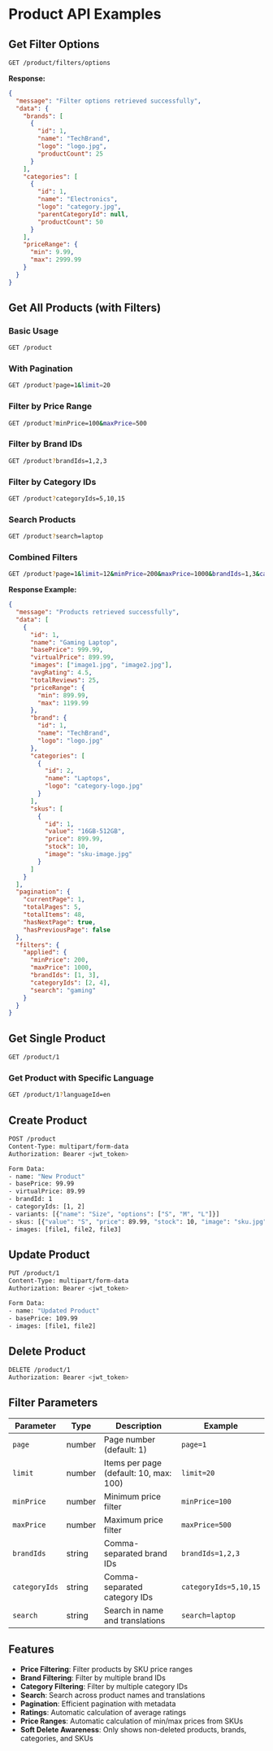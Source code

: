 # Product API Examples

## Get Filter Options
```bash
GET /product/filters/options
```

**Response:**
```json
{
  "message": "Filter options retrieved successfully",
  "data": {
    "brands": [
      {
        "id": 1,
        "name": "TechBrand",
        "logo": "logo.jpg",
        "productCount": 25
      }
    ],
    "categories": [
      {
        "id": 1,
        "name": "Electronics",
        "logo": "category.jpg",
        "parentCategoryId": null,
        "productCount": 50
      }
    ],
    "priceRange": {
      "min": 9.99,
      "max": 2999.99
    }
  }
}
```

## Get All Products (with Filters)

### Basic Usage
```bash
GET /product
```

### With Pagination
```bash
GET /product?page=1&limit=20
```

### Filter by Price Range
```bash
GET /product?minPrice=100&maxPrice=500
```

### Filter by Brand IDs
```bash
GET /product?brandIds=1,2,3
```

### Filter by Category IDs
```bash
GET /product?categoryIds=5,10,15
```

### Search Products
```bash
GET /product?search=laptop
```

### Combined Filters
```bash
GET /product?page=1&limit=12&minPrice=200&maxPrice=1000&brandIds=1,3&categoryIds=2,4&search=gaming
```

**Response Example:**
```json
{
  "message": "Products retrieved successfully",
  "data": [
    {
      "id": 1,
      "name": "Gaming Laptop",
      "basePrice": 999.99,
      "virtualPrice": 899.99,
      "images": ["image1.jpg", "image2.jpg"],
      "avgRating": 4.5,
      "totalReviews": 25,
      "priceRange": {
        "min": 899.99,
        "max": 1199.99
      },
      "brand": {
        "id": 1,
        "name": "TechBrand",
        "logo": "logo.jpg"
      },
      "categories": [
        {
          "id": 2,
          "name": "Laptops",
          "logo": "category-logo.jpg"
        }
      ],
      "skus": [
        {
          "id": 1,
          "value": "16GB-512GB",
          "price": 899.99,
          "stock": 10,
          "image": "sku-image.jpg"
        }
      ]
    }
  ],
  "pagination": {
    "currentPage": 1,
    "totalPages": 5,
    "totalItems": 48,
    "hasNextPage": true,
    "hasPreviousPage": false
  },
  "filters": {
    "applied": {
      "minPrice": 200,
      "maxPrice": 1000,
      "brandIds": [1, 3],
      "categoryIds": [2, 4],
      "search": "gaming"
    }
  }
}
```

## Get Single Product
```bash
GET /product/1
```

### Get Product with Specific Language
```bash
GET /product/1?languageId=en
```

## Create Product
```bash
POST /product
Content-Type: multipart/form-data
Authorization: Bearer <jwt_token>

Form Data:
- name: "New Product"
- basePrice: 99.99
- virtualPrice: 89.99
- brandId: 1
- categoryIds: [1, 2]
- variants: [{"name": "Size", "options": ["S", "M", "L"]}]
- skus: [{"value": "S", "price": 89.99, "stock": 10, "image": "sku.jpg"}]
- images: [file1, file2, file3]
```

## Update Product
```bash
PUT /product/1
Content-Type: multipart/form-data
Authorization: Bearer <jwt_token>

Form Data:
- name: "Updated Product"
- basePrice: 109.99
- images: [file1, file2]
```

## Delete Product
```bash
DELETE /product/1
Authorization: Bearer <jwt_token>
```

## Filter Parameters

| Parameter | Type | Description | Example |
|-----------|------|-------------|---------|
| `page` | number | Page number (default: 1) | `page=1` |
| `limit` | number | Items per page (default: 10, max: 100) | `limit=20` |
| `minPrice` | number | Minimum price filter | `minPrice=100` |
| `maxPrice` | number | Maximum price filter | `maxPrice=500` |
| `brandIds` | string | Comma-separated brand IDs | `brandIds=1,2,3` |
| `categoryIds` | string | Comma-separated category IDs | `categoryIds=5,10,15` |
| `search` | string | Search in name and translations | `search=laptop` |

## Features

- **Price Filtering**: Filter products by SKU price ranges
- **Brand Filtering**: Filter by multiple brand IDs
- **Category Filtering**: Filter by multiple category IDs
- **Search**: Search across product names and translations
- **Pagination**: Efficient pagination with metadata
- **Ratings**: Automatic calculation of average ratings
- **Price Ranges**: Automatic calculation of min/max prices from SKUs
- **Soft Delete Awareness**: Only shows non-deleted products, brands, categories, and SKUs